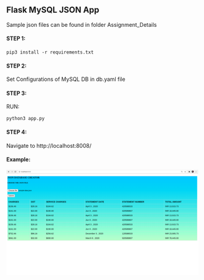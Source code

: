 ## Flask MySQL JSON App
Sample json files can be found in folder Assignment_Details

#### STEP 1:
```
pip3 install -r requirements.txt
```
#### STEP 2:

Set Configurations of MySQL DB in db.yaml file

#### STEP 3:

RUN:
```
python3 app.py
```
#### STEP 4:

Navigate to http://localhost:8008/

#### Example:

![Example Image](https://github.com/mitali3112/JSON-Flask-App/blob/master/Images/ex.png)
